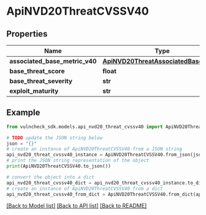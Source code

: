 # ApiNVD20ThreatCVSSV40


## Properties

Name | Type | Description | Notes
------------ | ------------- | ------------- | -------------
**associated_base_metric_v40** | [**ApiNVD20ThreatAssociatedBaseMetric**](ApiNVD20ThreatAssociatedBaseMetric.md) |  | [optional] 
**base_threat_score** | **float** |  | [optional] 
**base_threat_severity** | **str** |  | [optional] 
**exploit_maturity** | **str** |  | [optional] 

## Example

```python
from vulncheck_sdk.models.api_nvd20_threat_cvssv40 import ApiNVD20ThreatCVSSV40

# TODO update the JSON string below
json = "{}"
# create an instance of ApiNVD20ThreatCVSSV40 from a JSON string
api_nvd20_threat_cvssv40_instance = ApiNVD20ThreatCVSSV40.from_json(json)
# print the JSON string representation of the object
print(ApiNVD20ThreatCVSSV40.to_json())

# convert the object into a dict
api_nvd20_threat_cvssv40_dict = api_nvd20_threat_cvssv40_instance.to_dict()
# create an instance of ApiNVD20ThreatCVSSV40 from a dict
api_nvd20_threat_cvssv40_from_dict = ApiNVD20ThreatCVSSV40.from_dict(api_nvd20_threat_cvssv40_dict)
```
[[Back to Model list]](../README.md#documentation-for-models) [[Back to API list]](../README.md#documentation-for-api-endpoints) [[Back to README]](../README.md)



